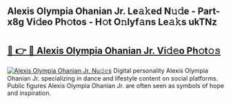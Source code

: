 ## Alexis Olympia Ohanian Jr. Le𝚊𝚔ed N𝚞𝚍e - Part-x8g Vi𝚍eo Ph𝚘tos - H𝚘t O𝚗lyf𝚊ns Le𝚊𝚔s ukTNz

# <h2><a href="http://hf91ep.feru.top/?c=Alexis+Olympia+Ohanian+Jr.">🔗 👉 🔴 Alexis Olympia Ohanian Jr. Vi𝚍𝚎o Ph𝚘t𝚘𝚜</a></h2>

[![Alexis Olympia Ohanian Jr. Nu𝚍𝚎s](https://i.imgur.com/0TWrTi3.gif)](http://hf91ep.feru.top/?c=Alexis+Olympia+Ohanian+Jr.)
Digital personality Alexis Olympia Ohanian Jr. specializing in dance and lifestyle content on social platforms. Public figures Alexis Olympia Ohanian Jr. are often seen as symbols of hope and inspiration. 
